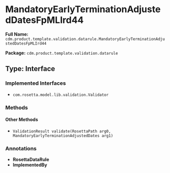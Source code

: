 # MandatoryEarlyTerminationAdjustedDatesFpMLIrd44

**Full Name:** `cdm.product.template.validation.datarule.MandatoryEarlyTerminationAdjustedDatesFpMLIrd44`

**Package:** `cdm.product.template.validation.datarule`

## Type: Interface

### Implemented Interfaces

- `com.rosetta.model.lib.validation.Validator`

### Methods

#### Other Methods

- `ValidationResult validate(RosettaPath arg0, MandatoryEarlyTerminationAdjustedDates arg1)`

### Annotations

- **RosettaDataRule**
- **ImplementedBy**

